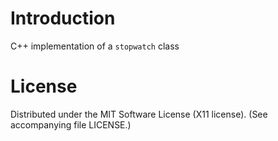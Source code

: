 # Introduction
C++ implementation of a `stopwatch` class

# License
Distributed under the MIT Software License (X11 license). (See accompanying file LICENSE.)